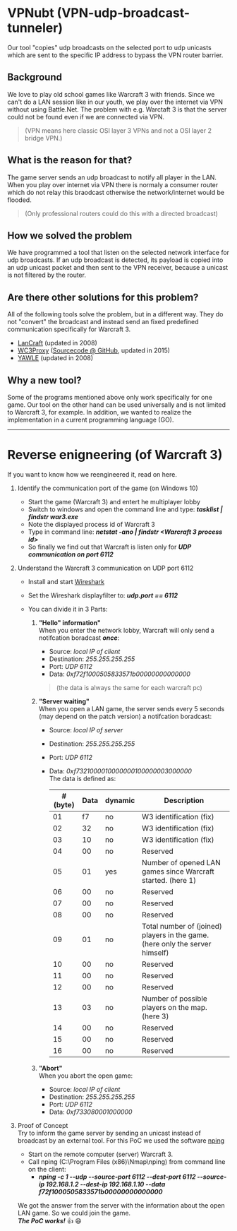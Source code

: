 # VPNubt (VPN-udp-broadcast-tunneler)
Our tool "copies" udp broadcasts on the selected port to udp unicasts which are sent to the specific IP address to bypass the VPN router barrier.

## Background
We love to play old school games like Warcraft 3 with friends. 
Since we can't do a LAN session like in our youth, we play over the internet via VPN without using Battle.Net.
The problem with e.g. Warctaft 3 is that the server could not be found even if we are connected via VPN.
> (VPN means here classic OSI layer 3 VPNs and not a OSI layer 2 bridge VPN.) 

## What is the reason for that?
The game server sends an udp broadcast to notify all player in the LAN. When you play over internet via VPN there is normaly a consumer router which do not relay this braodcast otherwise the network/internet would be flooded.
> (Only professional routers could do this with a directed broadcast)

## How we solved the problem
We have programmed a tool that listen on the selected network interface for udp broadcasts. If an udp broadcast is detected, its payload is copied into an udp unicast packet and then sent to the VPN receiver, because a unicast is not filtered by the router.

## Are there other solutions for this problem? 
All of the following tools solve the problem, but in a different way. They do not "convert" the broadcast and instead send an fixed predefined communication specifically for Warcraft 3.
* [LanCraft](https://gaming-tools.com/warcraft-3/lancraft/) (updated in 2008)
* [WC3Proxy](http://lancraft.blogspot.com/p/wc3proxy.html) ([Sourcecode @ GitHub](https://github.com/evshiron/wc3proxy), updated in 2015)
* [YAWLE](http://lancraft.blogspot.com/2008/08/yawle-yet-another-warcarft-lan-emulator.html) (updated in 2008)

## Why a new tool? 
Some of the programs mentioned above only work specifically for one game. 
Our tool on the other hand can be used universally and is not limited to Warcraft 3, for example.
In addition, we wanted to realize the implementation in a current programming language (GO).

- - - -

# Reverse enigneering (of Warcraft 3)
If you want to know how we reengineered it, read on here.

1. Identify the communication port of the game (on Windows 10)
   * Start the game (Warcraft 3) and entert he multiplayer lobby
   * Switch to windows and open the command line and type: ***tasklist | findstr war3.exe***
   * Note the displayed process id of Warcraft 3
   * Type in command line: ***netstat -ano | findstr <Warcraft 3 process id>***
   * So finally we find out that Warcraft is listen only for ***UDP communication on port 6112***
  
  
2. Understand the Warcraft 3 communication on UDP port 6112
   * Install and start [Wireshark](https://www.wireshark.org/)
   * Set the Wireshark displayfilter to: ***udp.port == 6112***
   * You can divide it in 3 Parts:

     1. **"Hello" information"**  
     When you enter the network lobby, Warcraft will only send a notifcation boradcast ***once***:
        * Source: _local IP of client_
        * Destination: _255.255.255.255_
        * Port: _UDP 6112_
        * Data: _0xf72f1000505833571b00000000000000_
        >(the data is always the same for each warcraft pc)
 
     2. **"Server waiting"**  
     When you open a LAN game, the server sends every 5 seconds (may depend on the patch version) a notifcation boradcast:
        * Source: _local IP of server_
        * Destination: _255.255.255.255_
        * Port: _UDP 6112_ 
        * Data: _0xf7321000010000000100000003000000_  
        The data is defined as: 
        
          \# (byte) | Data | dynamic  |  Description
          --------- | ---- | -------- | -------------
          01        |  f7  | no       | W3 identification (fix)
          02        |  32  | no       | W3 identification (fix)
          03        |  10  | no       | W3 identification (fix)
          04        |  00  | no       | Reserved
          05        |  01  | yes      | Number of opened LAN games since Warcraft started. (here 1)
          06        |  00  | no       | Reserved
          07        |  00  | no       | Reserved
          08        |  00  | no       | Reserved
          09        |  01  | no       | Total number of (joined) players in the game. (here only the server himself)
          10        |  00  | no       | Reserved
          11        |  00  | no       | Reserved
          12        |  00  | no       | Reserved
          13        |  03  | no       | Number of possible players on the map. (here 3)
          14        |  00  | no       | Reserved
          15        |  00  | no       | Reserved
          16        |  00  | no       | Reserved
        
     3. **"Abort"**  
     When you abort the open game:
        * Source: _local IP of client_
        * Destination: _255.255.255.255_
        * Port: _UDP 6112_
        * Data: _0xf733080001000000_

3. Proof of Concept  
Try to inform the game server by sending an unicast instead of broadcast by an external tool. For this PoC we used the software [nping](https://nmap.org/nping/)  
   * Start on the remote computer (server) Warcraft 3.
   * Call nping (C:\Program Files (x86)\Nmap\nping) from command line on the client:
     * ***nping -c 1 --udp --source-port 6112 --dest-port 6112 --source-ip 192.168.1.2 --dest-ip 192.168.1.10 --data f72f1000505833571b00000000000000***  
   
   We got the answer from the server with the information about the open LAN game. So we could join the game.  
  ***The PoC works!*** :thumbsup: :smile:  
